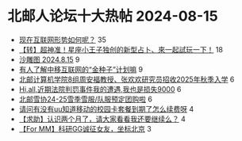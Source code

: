 # 北邮人论坛十大热帖 2024-08-15

- [现在互联网形势如何呢？](https://bbs.byr.cn/article/WorkLife/1218653) 35
- [【转】超神准！星座小王子独创的新型占卜、來一起試玩一下！](https://bbs.byr.cn/article/Constellations/326533) 18
- [沙雕图 2024.8.15](https://bbs.byr.cn/article/Joke/731963) 9
- [有人了解中移互联网的“金种子”计划嘛](https://bbs.byr.cn/article/Job/2215227) 9
- [北邮计算机学院8组周安福教授、张欢欢研究员招收2025年秋季入学](https://bbs.byr.cn/article/AimGraduate/1230648) 6
- [Hi,all,近期法院判罚事件我的遭遇,我也是损失9000](https://bbs.byr.cn/article/Picture/3366821) 6
- [北邮雪协24-25雪季雪服/队服预定团购啦](https://bbs.byr.cn/article/Ski_Snowboard/1206) 6
- [请问有没有uu知道移动的校园卡套餐到期了怎么续费呀](https://bbs.byr.cn/article/Talking/6424152) 4
- [【求助】认识两个月了，请大家看看我还要继续么？](https://bbs.byr.cn/article/Feeling/3208745) 4
- [【For MM】科研GG诚征女友，坐标北京](https://bbs.byr.cn/article/Friends/2055357) 3


